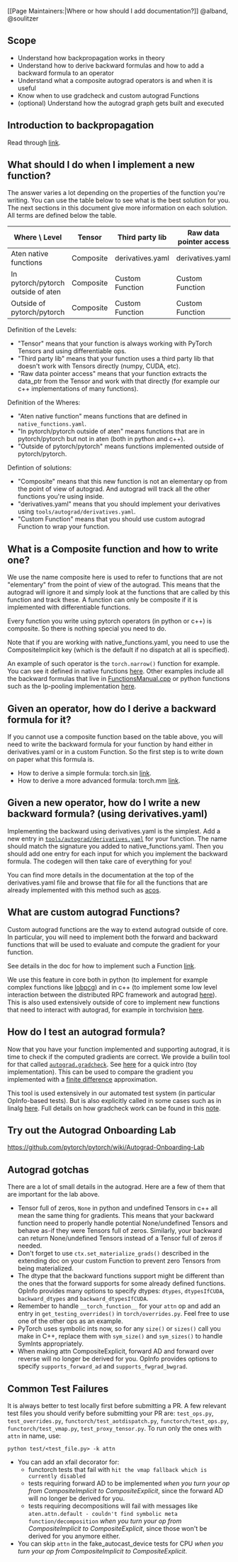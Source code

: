 [[Page Maintainers:|Where or how should I add documentation?]] @alband, @soulitzer

## Scope
* Understand how backpropagation works in theory
* Understand how to derive backward formulas and how to add a backward formula to an operator
* Understand what a composite autograd operators is and when it is useful
* Know when to use gradcheck and custom autograd Functions
* (optional) Understand how the autograd graph gets built and executed

## Introduction to backpropagation

Read through [link](https://colab.research.google.com/drive/1aWNdmYt7RcHMbUk-Xz2Cv5-cGFSWPXe0).

## What should I do when I implement a new function?

The answer varies a lot depending on the properties of the function you're writing.
You can use the table below to see what is the best solution for you.
The next sections in this document give more information on each solution.
All terms are defined below the table.

| Where \ Level      | Tensor | Third party lib | Raw data pointer access |
| ----------- | ----------- | ----------- | ----------- |
| Aten native functions      | Composite | derivatives.yaml | derivatives.yaml
| In pytorch/pytorch outside of aten   | Composite | Custom Function | Custom Function |
| Outside of pytorch/pytorch   | Composite | Custom Function | Custom Function |

Definition of the Levels:
- "Tensor" means that your function is always working with PyTorch Tensors and using differentiable ops.
- "Third party lib" means that your function uses a third party lib that doesn't work with Tensors directly (numpy, CUDA, etc).
- "Raw data pointer access" means that your function extracts the data_ptr from the Tensor and work with that directly (for example our c++ implementations of many functions).

Definition of the Wheres:
- "Aten native function" means functions that are defined in `native_functions.yaml`.
- "In pytorch/pytorch outside of aten" means functions that are in pytorch/pytorch but not in aten (both in python and c++).
- "Outside of pytorch/pytorch" means functions implemented outside of pytorch/pytorch.

Defintion of solutions:
- "Composite" means that this new function is not an elementary op from the point of view of autograd. And autograd will track all the other functions you're using inside.
- "derivatives.yaml" means that you should implement your derivatives using `tools/autograd/derivatives.yaml`.
- "Custom Function" means that you should use custom autograd Function to wrap your function.

## What is a Composite function and how to write one?

We use the name composite here is used to refer to functions that are not "elementary" from the point of view of the autograd. This means that the autograd will ignore it and simply look at the functions that are called by this function and track these.
A function can only be composite if it is implemented with differentiable functions.

Every function you write using pytorch operators (in python or c++) is composite. So there is nothing special you need to do.

Note that if you are working with native_functions.yaml, you need to use the CompositeImplicit key (which is the default if no dispatch at all is specified).

An example of such operator is the `torch.narrow()` function for example. You can see it defined in native functions [here](https://github.com/pytorch/pytorch/blob/cb23976f9f304a6db62b612c83aae371a077031f/aten/src/ATen/native/native_functions.yaml#L3119-L3122).
Other examples include all the backward formulas that live in [FunctionsManual.cpp](https://github.com/pytorch/pytorch/blob/master/torch/csrc/autograd/FunctionsManual.cpp) or python functions such as the lp-pooling implementation [here](https://github.com/pytorch/pytorch/blob/cb23976f9f304a6db62b612c83aae371a077031f/torch/nn/functional.py#L931-L953).

## Given an operator, how do I derive a backward formula for it?

If you cannot use a composite function based on the table above, you will need to write the backward formula for your function by hand either in derivatives.yaml or in a custom Function.
So the first step is to write down on paper what this formula is.

- How to derive a simple formula: torch.sin [link](https://colab.research.google.com/drive/1lUU5JUh0h-8XwaavyLuOkQfeQgn4m8zr).
- How to derive a more advanced formula: torch.mm [link](https://colab.research.google.com/drive/1z6641HKB51OfYJMCxOFo0lYd7viytnIG).

## Given a new operator, how do I write a new backward formula? (using derivatives.yaml)

Implementing the backward using derivatives.yaml is the simplest.
Add a new entry in [`tools/autograd/derivatives.yaml`](https://github.com/pytorch/pytorch/blob/master/tools/autograd/derivatives.yaml) for your function.
The name should match the signature you added to native_functions.yaml.
Then you should add one entry for each input for which you implement the backward formula.
The codegen will then take care of everything for you!

You can find more details in the documentation at the top of the derivatives.yaml file and browse that file for all the functions that are already implemented with this method such as [acos](https://github.com/pytorch/pytorch/blob/cb23976f9f304a6db62b612c83aae371a077031f/tools/autograd/derivatives.yaml#L191-L192).

## What are custom autograd Functions?

Custom autograd functions are the way to extend autograd outside of core.
In particular, you will need to implement both the forward and backward functions that will be used to evaluate and compute the gradient for your function.

See details in the doc for how to implement such a Function [link](https://pytorch.org/docs/stable/notes/extending.html).

We use this feature in core both in python (to implement for example complex functions like [lobpcg](https://github.com/pytorch/pytorch/blob/cb23976f9f304a6db62b612c83aae371a077031f/torch/_lobpcg.py#L262)) and in c++ (to implement some low level interaction between the distributed RPC framework and autograd [here](https://github.com/pytorch/pytorch/blob/c371542efc31b1abfe6f388042aa3ab0cef935f2/torch/csrc/distributed/autograd/functions/sendrpc_backward.h#L17)).
This is also used extensively outside of core to implement new functions that need to interact with autograd, for example in torchvision [here](https://github.com/pytorch/vision/blob/74559c476e6dcd8701c5765e7462d6b8aa7e0966/torchvision/csrc/ops/autograd/roi_pool_kernel.cpp#L11).

## How do I test an autograd formula?

Now that you have your function implemented and supporting autograd, it is time to check if the computed gradients are correct.
We provide a builin tool for that called [`autograd.gradcheck`](https://pytorch.org/docs/stable/generated/torch.autograd.gradcheck.html?highlight=gradcheck#torch.autograd.gradcheck). See [here](https://colab.research.google.com/drive/1fc3pfw-tIHx0nR-E5iAFdBwY2nmnTFOG) for a quick intro (toy implementation).
This can be used to compare the gradient you implemented with a [finite difference](https://en.wikipedia.org/wiki/Finite_difference) approximation.

This tool is used extensively in our automated test system (in particular OpInfo-based tests). But is also explicitly called in some cases such as in linalg [here](https://github.com/pytorch/pytorch/blob/1022443168b5fad55bbd03d087abf574c9d2e9df/test/test_linalg.py#L719).
Full details on how gradcheck work can be found in this [note](https://pytorch.org/docs/stable/notes/gradcheck.html).

## Try out the Autograd Onboarding Lab

https://github.com/pytorch/pytorch/wiki/Autograd-Onboarding-Lab

## Autograd gotchas

There are a lot of small details in the autograd.
Here are a few of them that are important for the lab above.

- Tensor full of zeros, `None` in python and undefined Tensors in c++ all mean the same thing for gradients. This means that your backward function need to properly handle potential None/undefined Tensors and behave as-if they were Tensors full of zeros. Similarly, your backward can return None/undefined Tensors instead of a Tensor full of zeros if needed.
- Don't forget to use `ctx.set_materialize_grads()` described in the extending doc on your custom Function to prevent zero Tensors from being materialized.
- The dtype that the backward functions support might be different than the ones that the forward supports for some already defined functions. OpInfo provides many options to specify dtypes: `dtypes`, `dtypesIfCUDA`, `backward_dtypes` and `backward_dtypesIfCUDA`.
- Remember to handle `__torch_function__` for your `attn` op and add an entry in `get_testing_overrides()` in `torch/overrides.py`. Feel free to use one of the other ops as an example.
- PyTorch uses symbolic ints now, so for any `size()` or `sizes()` call you make in C++, replace them with `sym_size()` and `sym_sizes()` to handle SymInts appropriately.
- When making attn CompositeExplicit, forward AD and forward over reverse will no longer be derived for you. OpInfo provides options to specify `supports_forward_ad` and `supports_fwgrad_bwgrad`. 

## Common Test Failures
It is always better to test locally first before submitting a PR. A few relevant test files you should verify before submitting your PR are: `test_ops.py`, `test_overrides.py`, `functorch/test_aotdispatch.py`, `functorch/test_ops.py`, `functorch/test_vmap.py`, `test_proxy_tensor.py`. To run only the ones with `attn` in name, use:
```
python test/<test_file.py> -k attn
```
- You can add an xfail decorator for:
    - functorch tests that fail with `hit the vmap fallback which is currently disabled`
    - tests requiring forward AD to be implemented _when you turn your op from CompositeImplicit to CompositeExplicit_, since the forward AD will no longer be derived for you. 
    - tests requiring decompositions will fail with messages like `aten.attn.default - couldn't find symbolic meta function/decomposition` _when you turn your op from CompositeImplicit to CompositeExplicit_, since those won't be derived for you anymore either.
- You can skip `attn` in the fake_autocast_device tests for CPU _when you turn your op from CompositeImplicit to CompositeExplicit_.
